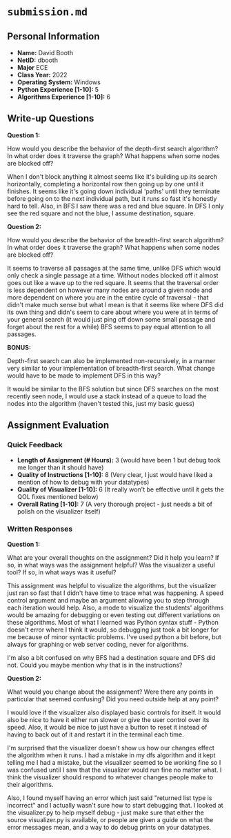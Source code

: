 # `submission.md`

## Personal Information

- **Name:** David Booth
- **NetID:** dbooth
- **Major** ECE
- **Class Year:** 2022
- **Operating System:** Windows
- **Python Experience [1-10]:** 5
- **Algorithms Experience [1-10]:** 6

## Write-up Questions

**Question 1:** 

How would you describe the behavior of the depth-first search algorithm? In what order does it traverse the graph? What happens when some nodes are blocked off?

When I don't block anything it almost seems like it's building up its search horizontally, completing a horizontal row then going up by one until it finishes.
It seems like it's going down individual 'paths' until they terminate before going on to the next individual path, but it runs so fast it's honestly hard to tell.
Also, in BFS I saw there was a red and blue square.  In DFS I only see the red square and not the blue, I assume destination, square.

**Question 2:**

How would you describe the behavior of the breadth-first search algorithm? In what order does it traverse the graph? What happens when some nodes are blocked off?

It seems to traverse all passages at the same time, unlike DFS which would only check a single passage at a time.  Without nodes blocked off it almost goes out like a wave up
to the red square.  It seems that the traversal order is less dependent on however many nodes are around a given node and more dependent on where you are in the entire cycle
of traversal - that didn't make much sense but what I mean is that it seems like where DFS did its own thing and didn's seem to care about where you were at in terms of 
your general search (it would just ping off down some small passage and forget about the rest for a while) BFS seems to pay equal attention to all passages.

**BONUS:**

Depth-first search can also be implemented non-recursively, in a manner very similar to your implementation of breadth-first search. What change would have to be made to implement DFS in this way?

It would be similar to the BFS solution but since DFS searches on the most recently seen node, I would use a stack instead of a queue to load the nodes into the algorithm (haven't tested this, just my basic guess)

## Assignment Evaluation

### Quick Feedback

- **Length of Assignment (# Hours):** 3 (would have been 1 but debug took me longer than it should have)
- **Quality of Instructions [1-10]:** 8 (Very clear, I just would have liked a mention of how to debug with your datatypes)
- **Quality of Visualizer [1-10]:** 6 (It really won't be effective until it gets the QOL fixes mentioned below)
- **Overall Rating [1-10]:** 7 (A very thorough project - just needs a bit of polish on the visualizer itself)

### Written Responses

**Question 1:**

What are your overall thoughts on the assignment? Did it help you learn? If so, in what ways was the assignment helpful? Was the visualizer a useful tool? If so, in what ways was it useful?

This assignment was helpful to visualize the algorithms, but the visualizer just ran so fast that I didn't have time to trace what was happening.  A speed control argument and maybe an argument allowing you to step through each iteration would help.  Also, a mode to visualize the students' algorithms would be amazing for debugging or even testing out different variations on these algorithms.  Most of what I learned was Python syntax stuff - Python doesn't error where I think it would, so debugging just took a bit longer for me because of minor syntactic problems.  I've used python a bit before, but always for graphing or web server coding, never for algorithms.

I'm also a bit confused on why BFS had a destination square and DFS did not.  Could you maybe mention why that is in the instructions?

**Question 2:**

What would you change about the assignment? Were there any points in particular that seemed confusing? Did you need outside help at any point?

I would love if the visualizer also displayed basic controls for itself.  It would also be nice to have it either run slower or give the user control
over its speed.  Also, it would be nice to just have a button to reset it instead of having to back out of it and restart it in the terminal each time.

I'm surprised that the visualizer doesn't show us how our changes effect the algorithm when it runs.  I had a mistake in my dfs algorithm and it kept telling
me I had a mistake, but the visualizer seemed to be working fine so I was confused until I saw that the visualizer would run fine no matter what.  I think
the visualizer should respond to whatever changes people make to their algorithms.

Also, I found myself having an error which just said "returned list type is incorrect" and I actually wasn't sure how to start debugging that.  I looked at the visualizer.py to help myself debug - just make sure that either the source visualizer.py is available, or people are given a guide on what the error messages mean, and a way to do debug prints on your datatypes.